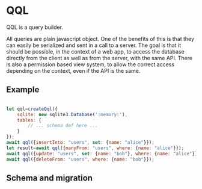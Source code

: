 # QQL

QQL is a query builder.

All queries are plain javascript object. One of the benefits of this is that they can easily be
serialized and sent in a call to a server. The goal is that it should be possible, in the context
of a web app, to access the database directly from the client as well as from the server, 
with the same API. There is also a permission based view system, to allow the correct access
depending on the context, even if the API is the same.

## Example

```js

let qql=createQql({
	sqlite: new sqlite3.Database(':memory:'),
	tables: {
		// ... schema def here ...
	}
});
await qql({insertInto: "users", set: {name: "alice"}});
let result=await qql({manyFrom: "users", where: {name: "alice"}});
await qql({update: "users", set: {name: "bob"}, where: {name: "alice"}});
await qql({deleteFrom: "users", where: {name: "bob"}});
```

## Schema and migration
